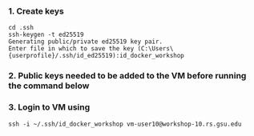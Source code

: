 ### 1. Create keys
```
cd .ssh
ssh-keygen -t ed25519
Generating public/private ed25519 key pair.
Enter file in which to save the key (C:\Users\{userprofile}/.ssh/id_ed25519):id_docker_workshop
```
### 2. Public keys needed to be added to the VM before running the command below
### 3. Login to VM using

```
ssh -i ~/.ssh/id_docker_workshop vm-user10@workshop-10.rs.gsu.edu
```
